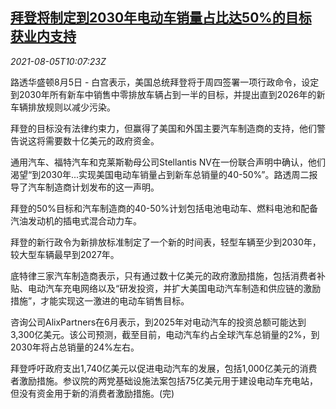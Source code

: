 <!--1628159462000-->
[拜登将制定到2030年电动车销量占比达50%的目标 获业内支持](https://cn.reuters.com/article/us-biden-ev-sale-0805-idCNKBS2F617N)
------

<div><i>2021-08-05T10:07:23Z</i></div><p>路透华盛顿8月5日 - 白宫表示，美国总统拜登将于周四签署一项行政命令，设定到2030年所有新车中销售中零排放车辆占到一半的目标，并提出直到2026年的新车辆排放规则以减少污染。</p><p>拜登的目标没有法律约束力，但赢得了美国和外国主要汽车制造商的支持，他们警告说这将需要数十亿美元的政府资金。</p><p>通用汽车、福特汽车和克莱斯勒母公司Stellantis NV在一份联合声明中确认，他们渴望“到2030年...实现美国电动车销量占到新车总销量的40-50%”。路透周二报导了汽车制造商计划发布的这一声明。</p><p>拜登的50%目标和汽车制造商的40-50%计划包括电池电动车、燃料电池和配备汽油发动机的插电式混合动力车。</p><p>拜登的新行政令为新排放标准制定了一个新的时间表，轻型车辆至少到2030年，较大型车辆最早到2027年。</p><p>底特律三家汽车制造商表示，只有通过数十亿美元的政府激励措施，包括消费者补贴、电动汽车充电网络以及“研发投资，并扩大美国电动汽车制造和供应链的激励措施”，才能实现这一激进的电动车销售目标。</p><p>咨询公司AlixPartners在6月表示，到2025年对电动汽车的投资总额可能达到3,300亿美元。该公司预测，截至目前，电动汽车约占全球汽车总销量的2%，到2030年将占总销量的24%左右。</p><p>拜登呼吁政府支出1,740亿美元以促进电动汽车的发展，包括1,000亿美元的消费者激励措施。参议院的两党基础设施法案包括75亿美元用于建设电动车充电站，但没有资金用于新的消费者激励措施。(完)</p>

